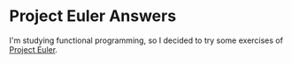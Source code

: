 # Project Euler Answers

I'm studying functional programming, so I decided to try some exercises of
[Project Euler](https://projecteuler.net/).

